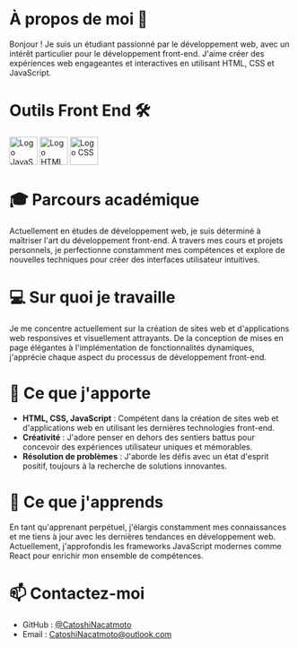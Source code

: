 # À propos de moi 👋

Bonjour ! Je suis un étudiant passionné par le développement web, avec un intérêt particulier pour le développement front-end. J'aime créer des expériences web engageantes et interactives en utilisant HTML, CSS et JavaScript.

# **Outils Front End 🛠️**
<span>
<img src="https://upload.wikimedia.org/wikipedia/commons/9/99/Unofficial_JavaScript_logo_2.svg" alt="Logo JavaScript" width="50">
<img src="https://www.vectorlogo.zone/logos/w3_html5/w3_html5-icon.svg" alt="Logo HTML" width="50">
<img src="https://www.vectorlogo.zone/logos/w3_css/w3_css-icon.svg" alt="Logo CSS" width="50">
</span>

# **🎓 Parcours académique**
Actuellement en études de développement web, je suis déterminé à maîtriser l'art du développement front-end. À travers mes cours et projets personnels, je perfectionne constamment mes compétences et explore de nouvelles techniques pour créer des interfaces utilisateur intuitives.

# **💻 Sur quoi je travaille**
Je me concentre actuellement sur la création de sites web et d'applications web responsives et visuellement attrayants. De la conception de mises en page élégantes à l'implémentation de fonctionnalités dynamiques, j'apprécie chaque aspect du processus de développement front-end.

# **🌟 Ce que j'apporte**
- **HTML, CSS, JavaScript** : Compétent dans la création de sites web et d'applications web en utilisant les dernières technologies front-end.
- **Créativité** : J'adore penser en dehors des sentiers battus pour concevoir des expériences utilisateur uniques et mémorables.
- **Résolution de problèmes** : J'aborde les défis avec un état d'esprit positif, toujours à la recherche de solutions innovantes.

# **🌱 Ce que j'apprends**
En tant qu'apprenant perpétuel, j'élargis constamment mes connaissances et me tiens à jour avec les dernières tendances en développement web. Actuellement, j'approfondis les frameworks JavaScript modernes comme React pour enrichir mon ensemble de compétences.

# **📫 Contactez-moi**
- GitHub : [@CatoshiNacatmoto](https://github.com/CatoshiNacatmoto)
- Email : CatoshiNacatmoto@outlook.com

